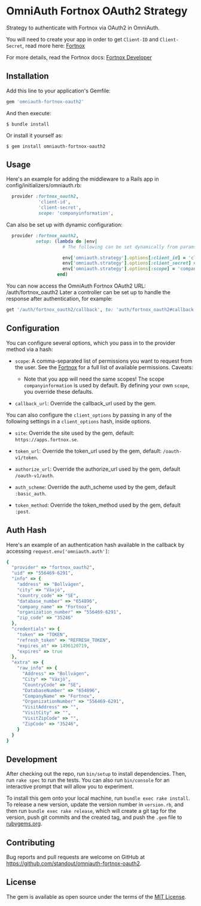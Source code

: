 # OmniAuth Fortnox OAuth2 Strategy

Strategy to authenticate with Fortnox via OAuth2 in OmniAuth.

You will need to create your app in order to get `Client-ID` and `Client-Secret`, read more here: [Fortnox](https://developer.fortnox.se/get-started-details/#create-your-app)

For more details, read the Fortnox docs: [Fortnox Developer](https://developer.fortnox.se/general/authentication/)

## Installation

Add this line to your application's Gemfile:

```ruby
gem 'omniauth-fortnox-oauth2'
```

And then execute:

    $ bundle install

Or install it yourself as:

    $ gem install omniauth-fortnox-oauth2

## Usage

Here's an example for adding the middleware to a Rails app in config/initializers/omniauth.rb:

```ruby
  provider :fortnox_oauth2,
            'client-id',
            'client-secret',
            scope: 'companyinformation',
```

Can also be set up with dynamic configuration:

```ruby
  provider :fortnox_oauth2,
           setup: (lambda do |env|
                     # The following can be set dynamically from params, session, or ENV

                     env['omniauth.strategy'].options[:client_id] = 'client-id'
                     env['omniauth.strategy'].options[:client_secret] = 'client-secret'
                     env['omniauth.strategy'].options[:scope] = 'companyinformation'
                   end)
```


You can now access the OmniAuth Fortnox OAuth2 URL: /auth/fortnox_oauth2
Later a controller can be set up to handle the response after authentication, for example:

```ruby
get '/auth/fortnox_oauth2/callback', to: 'auth/fortnox_oauth2#callback'
```

## Configuration

You can configure several options, which you pass in to the provider method via a hash:

* `scope`: A comma-separated list of permissions you want to request from the user. See the [Fortnox](https://developer.fortnox.se/general/scopes/) for a full list of available permissions. Caveats:
  * Note that you app will need the same scopes! The scope `companyinformation` is used by default. By defining your own `scope`, you override these defaults.

* `callback_url`: Override the callback_url used by the gem.

You can also configure the `client_options` by passing in any of the following settings in a `client_options` hash, inside options.

* `site`: Override the site used by the gem, default: `https://apps.fortnox.se`.

* `token_url`: Override the token_url used by the gem, default: `/oauth-v1/token`.

* `authorize_url`: Override the authorize_url used by the gem, default `/oauth-v1/auth`.

* `auth_scheme`: Override the auth_scheme used by the gem, default `:basic_auth`.

* `token_method`: Override the token_method used by the gem, default `:post`.

## Auth Hash

Here's an example of an authentication hash available in the callback by accessing `request.env['omniauth.auth']`:

```ruby
{
  "provider" => "fortnox_oauth2",
  "uid" => "556469-6291",
  "info" => {
    "address" => "Bollvägen",
    "city" => "Växjö",
    "country_code" => "SE",
    "database_number" => "654896",
    "company_name" => "Fortnox",
    "organization_number" => "556469-6291",
    "zip_code" => "35246"
  },
  "credentials" => {
    "token" => "TOKEN",
    "refresh_token" => "REFRESH_TOKEN",
    "expires_at" => 1496120719,
    "expires" => true
  },
  "extra" => {
    "raw_info" => {
      "Address" => "Bollvägen",
      "City" => "Växjö",
      "CountryCode" => "SE",
      "DatabaseNumber" => "654896",
      "CompanyName" => "Fortnox",
      "OrganizationNumber" => "556469-6291",
      "VisitAddress" => "",
      "VisitCity" => "",
      "VisitZipCode" => "",
      "ZipCode" => "35246",
    }
  }
}
```

## Development

After checking out the repo, run `bin/setup` to install dependencies. Then, run `rake spec` to run the tests. You can also run `bin/console` for an interactive prompt that will allow you to experiment.

To install this gem onto your local machine, run `bundle exec rake install`. To release a new version, update the version number in `version.rb`, and then run `bundle exec rake release`, which will create a git tag for the version, push git commits and the created tag, and push the `.gem` file to [rubygems.org](https://rubygems.org).

## Contributing

Bug reports and pull requests are welcome on GitHub at https://github.com/standout/omniauth-fortnox-oauth2.

## License

The gem is available as open source under the terms of the [MIT License](https://opensource.org/licenses/MIT).
